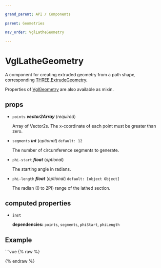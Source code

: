 ```yaml
---
          
grand_parent: API / Components
          
parent: Geometries
          
nav_order: VglLatheGeometry
          
---
```

# VglLatheGeometry 

A component for creating extruded geometry from a path shape,
corresponding [THREE.ExtrudeGeometry](https://threejs.org/docs/index.html#api/geometries/ExtrudeGeometry).

Properties of [VglGeometry](../core/vgl-geometry) are also available as mixin. 

## props 

- `points` ***vector2Array*** (*required*) 

  Array of Vector2s. The x-coordinate of each point must be greater than zero. 

- `segments` ***int*** (*optional*) `default: 12` 

  The number of circumference segments to generate. 

- `phi-start` ***float*** (*optional*) 

  The starting angle in radians. 

- `phi-length` ***float*** (*optional*) `default: [object Object]` 

  The radian (0 to 2PI) range of the lathed section. 

## computed properties 

- `inst` 

   **dependencies:** `points`, `segments`, `phiStart`, `phiLength` 



## Example
              
<div class="code-example"><div class="max-width-1-2">
                <vgl-lathe-geometry-example class="aspect-1618-1000"></vgl-lathe-geometry-example>
              
</div></div>
```vue
{% raw %}<template>
  <div>
    <vgl-renderer
      antialias
      camera="camera"
      scene="scene"
    >
      <vgl-scene name="scene">
        <vgl-lathe-geometry
          name="geo"
          points="1 -5, 2 -4, 3 -2, 3.5 0, 4 3, 3.5 5"
          :segments="segments"
          :phi-length="phiLength"
        />
        <vgl-mesh-standard-material
          name="mat"
          side="double"
        />
        <vgl-mesh
          geometry="geo"
          material="mat"
        />
        <vgl-ambient-light />
        <vgl-directional-light position="0 1 2" />
      </vgl-scene>
      <vgl-perspective-camera
        orbit-position="15 1 -0.5"
        name="camera"
      />
    </vgl-renderer>

    <aside class="control-panel">
      <label>Segments<input
        v-model="segments"
        type="range"
      ></label>
      <label>Phi<input
        v-model="phiLength"
        type="range"
        max="6.29"
        step="0.01"
      ></label>
    </aside>
  </div>
</template>

<script>
export default {
  data: () => ({
    segments: 16,
    phiLength: Math.PI * 2,
  }),
};
</script>
{% endraw %}
```